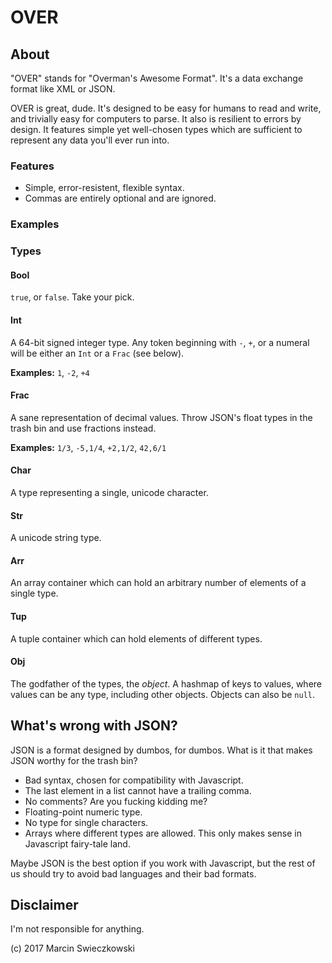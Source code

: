 # OVER

## About

"OVER" stands for "Overman's Awesome Format". It's a data exchange format like XML or JSON.

OVER is great, dude. It's designed to be easy for humans to read and write, and trivially easy for computers to parse. It also is resilient to errors by design. It features simple yet well-chosen types which are sufficient to represent any data you'll ever run into.

### Features

* Simple, error-resistent, flexible syntax.
* Commas are entirely optional and are ignored.

### Examples

### Types

#### Bool

`true`, or `false`. Take your pick.

#### Int

A 64-bit signed integer type. Any token beginning with `-`, `+`, or a numeral will be either an `Int` or a `Frac` (see below).

**Examples:** `1`, `-2`, `+4`

#### Frac

A sane representation of decimal values. Throw JSON's float types in the trash bin and use fractions instead.

**Examples:** `1/3`, `-5,1/4`, `+2,1/2`, `42,6/1`

#### Char

A type representing a single, unicode character.

#### Str

A unicode string type.

#### Arr

An array container which can hold an arbitrary number of elements of a single type.

#### Tup

A tuple container which can hold elements of different types.

#### Obj

The godfather of the types, the *object*. A hashmap of keys to values, where values can be any type, including other objects. Objects can also be `null`.

## What's wrong with JSON?

JSON is a format designed by dumbos, for dumbos. What is it that makes JSON worthy for the trash bin?

* Bad syntax, chosen for compatibility with Javascript.
* The last element in a list cannot have a trailing comma.
* No comments? Are you fucking kidding me?
* Floating-point numeric type.
* No type for single characters.
* Arrays where different types are allowed. This only makes sense in Javascript fairy-tale land.

Maybe JSON is the best option if you work with Javascript, but the rest of us should try to avoid bad languages and their bad formats.

## Disclaimer

I'm not responsible for anything.

(c) 2017 Marcin Swieczkowski
